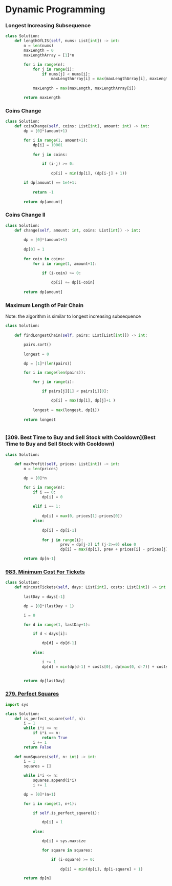 # Dynamic Programming

### Longest Increasing Subsequence

```python
class Solution:
    def lengthOfLIS(self, nums: List[int]) -> int:
        n = len(nums)
        maxLength = 0
        maxLengthArray = [1]*n

        for i in range(n):
            for j in range(i):
                if nums[j] < nums[i]:
                    maxLengthArray[i] = max(maxLengthArray[i], maxLengthArray[j] + 1)
            
            maxLength = max(maxLength, maxLengthArray[i])

        return maxLength
```

### Coins Change

```python
class Solution:
    def coinChange(self, coins: List[int], amount: int) -> int:
        dp = [0]*(amount+1)

        for i in range(1, amount+1):
            dp[i] = 10001
            
            for j in coins:

                if (i-j) >= 0:
                    
                    dp[i] = min(dp[i], (dp[i-j] + 1))

        if dp[amount] == 1e4+1:
            
            return -1
        
        return dp[amount]
```

### Coins Change II

```python
class Solution:
    def change(self, amount: int, coins: List[int]) -> int:
        
        dp = [0]*(amount+1)
        
        dp[0] = 1
        
        for coin in coins:
            for i in range(1, amount+1):

                if (i-coin) >= 0:
                    
                    dp[i] += dp[i-coin]
                
        return dp[amount]
```    

### Maximum Length of Pair Chain

Note: the algorithm is similar to longest increasing subsequence

```python 
class Solution:
    
    def findLongestChain(self, pairs: List[List[int]]) -> int:

        pairs.sort()
        
        longest = 0

        dp = [1]*(len(pairs))

        for i in range(len(pairs)):

            for j in range(i):

                if pairs[j][1] < pairs[i][0]:

                    dp[i] = max(dp[i], dp[j]+1 )
            
            longest = max(longest, dp[i])
        
        return longest
        
```

### [309. Best Time to Buy and Sell Stock with Cooldown](Best Time to Buy and Sell Stock with Cooldown)

```python
class Solution:
    
    def maxProfit(self, prices: List[int]) -> int:
        n = len(prices)

        dp = [0]*n

        for i in range(n):
            if i == 0:
                dp[i] = 0
            
            elif i == 1:
                
                dp[i] = max(0, prices[1]-prices[0])
            else:
                
                dp[i] = dp[i-1]
                
                for j in range(i):
                        prev = dp[j-2] if (j-2>=0) else 0
                        dp[i] = max(dp[i], prev + prices[i] - prices[j])

        return dp[n-1]
```

### [983. Minimum Cost For Tickets](https://leetcode.com/problems/minimum-cost-for-tickets/description/?envType=problem-list-v2&envId=50vlu3z5)

```python
class Solution:
    def mincostTickets(self, days: List[int], costs: List[int]) -> int:
        
        lastDay = days[-1]

        dp = [0]*(lastDay + 1)

        i = 0

        for d in range(1, lastDay+1):

            if d < days[i]:

                dp[d] = dp[d-1]
            
            else:

                i += 1
                dp[d] = min(dp[d-1] + costs[0], dp[max(0, d-7)] + costs[1], dp[max(0, d-30)] + costs[2])
        

        return dp[lastDay]
```

### [279. Perfect Squares](https://leetcode.com/problems/perfect-squares/description/?envType=problem-list-v2&envId=50vlu3z5)
```python
import sys

class Solution:
    def is_perfect_square(self, n):
        i = 1
        while i*i <= n:
            if i*i == n:
                return True
            i += 1
        return False
    
    def numSquares(self, n: int) -> int:
        i = 1
        squares = []

        while i*i <= n:
            squares.append(i*i)
            i += 1

        dp = [0]*(n+1)

        for i in range(1, n+1):

            if self.is_perfect_square(i):

                dp[i] = 1
            
            else:

                dp[i] = sys.maxsize

                for square in squares:

                    if (i-square) >= 0:
                        
                        dp[i] = min(dp[i], dp[i-square] + 1)

        return dp[n]
```
